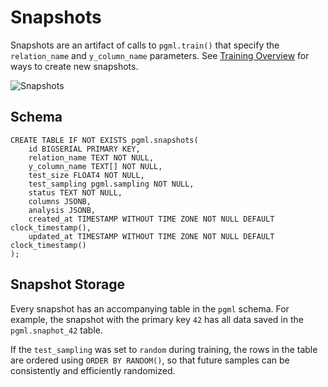 # Snapshots

Snapshots are an artifact of calls to `pgml.train()` that specify the `relation_name` and `y_column_name` parameters. See [Training Overview](/user_guides/training/overview/) for ways to create new snapshots.

![Snapshots](/images/dashboard/snapshot.png)

## Schema

```postgresql
CREATE TABLE IF NOT EXISTS pgml.snapshots(
	id BIGSERIAL PRIMARY KEY,
	relation_name TEXT NOT NULL,
	y_column_name TEXT[] NOT NULL,
	test_size FLOAT4 NOT NULL,
	test_sampling pgml.sampling NOT NULL,
	status TEXT NOT NULL,
	columns JSONB,
	analysis JSONB,
	created_at TIMESTAMP WITHOUT TIME ZONE NOT NULL DEFAULT clock_timestamp(),
	updated_at TIMESTAMP WITHOUT TIME ZONE NOT NULL DEFAULT clock_timestamp()
);
```

## Snapshot Storage

Every snapshot has an accompanying table in the `pgml` schema. For example, the snapshot with the primary key `42` has all data saved in the `pgml.snaphot_42` table.

If the `test_sampling` was set to `random` during training, the rows in the table are ordered using `ORDER BY RANDOM()`, so that future samples can be consistently and efficiently randomized.
